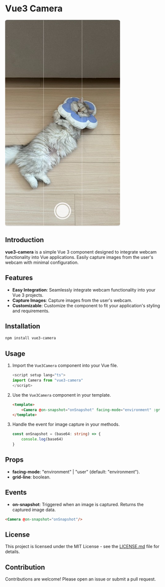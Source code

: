 # Vue3 Camera

![demo](./demo.jpg)

## Introduction

**vue3-camera** is a simple Vue 3 component designed to integrate webcam functionality into Vue applications.
Easily capture images from the user's webcam with minimal configuration.

## Features

- **Easy Integration**: Seamlessly integrate webcam functionality into your Vue 3 projects.
- **Capture Images**: Capture images from the user's webcam.
- **Customizable**: Customize the component to fit your application's styling and requirements.

## Installation

```bash
npm install vue3-camera
```

## Usage

1. Import the `Vue3Camera` component into your Vue file.

    ```ts
    <script setup lang="ts">
    import Camera from "vue3-camera"
    </script>
    ```

2. Use the `Vue3Camera` component in your template.

    ```html
    <template>
        <Camera @on-snapshot="onSnapshot" facing-mode="environment" :grid-line="true" />
    </template>
    ```

3. Handle the event for image capture in your methods.

    ```ts
    const onSnapshot = (base64: string) => {
        console.log(base64)
    }
    ```

## Props

- **facing-mode**: "environment" | "user" (default: "environment").
- **grid-line**: boolean.

## Events

- **on-snapshot**: Triggered when an image is captured. Returns the captured image data.

```html
<Camera @on-snapshot="onSnapshot"/>
```

## License

This project is licensed under the MIT License - see the [LICENSE.md](LICENSE.md) file for details.

## Contribution

Contributions are welcome! Please open an issue or submit a pull request.

